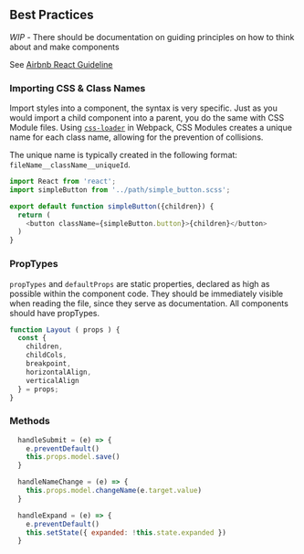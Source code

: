 ## Best Practices

*WIP* - There should be documentation on guiding principles on how to think about and make components

See [Airbnb React Guideline](https://github.com/airbnb/javascript/tree/master/react)

### Importing CSS & Class Names
Import styles into a component, the syntax is very specific. Just as you would import a child component into a parent, you do the same with CSS Module files. Using [`css-loader`](https://github.com/webpack-contrib/css-loader) in Webpack, CSS Modules creates a unique name for each class name, allowing for the prevention of collisions.

The unique name is typically created in the following format: `fileName__className__uniqueId`.

```js
import React from 'react';
import simpleButton from '../path/simple_button.scss';

export default function simpleButton({children}) {
  return (
    <button className={simpleButton.button}>{children}</button>
  )
}
```

### PropTypes
`propTypes` and `defaultProps` are static properties, declared as high as possible within the component code. They should be immediately visible when reading the file, since they serve as documentation. All components should have propTypes.

```js
function Layout ( props ) {
  const {
    children,
    childCols,
    breakpoint,
    horizontalAlign,
    verticalAlign
  } = props;
}
```

### Methods
```js
  handleSubmit = (e) => {
    e.preventDefault()
    this.props.model.save()
  }

  handleNameChange = (e) => {
    this.props.model.changeName(e.target.value)
  }

  handleExpand = (e) => {
    e.preventDefault()
    this.setState({ expanded: !this.state.expanded })
  }
```
